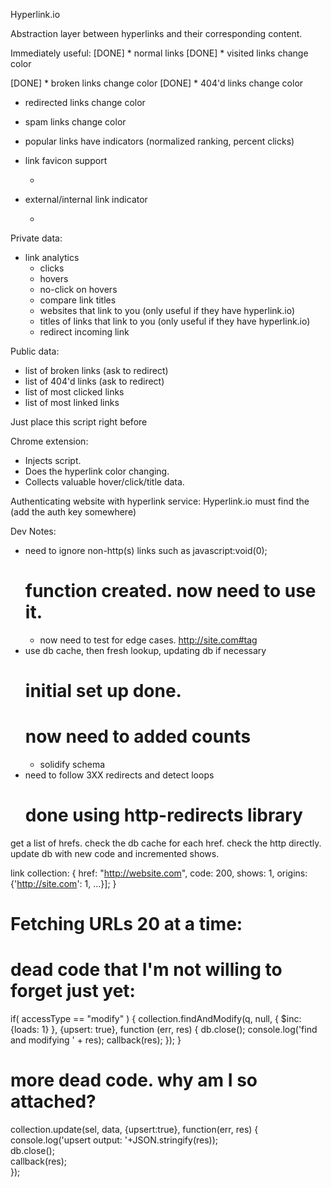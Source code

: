 Hyperlink.io

Abstraction layer between hyperlinks and their corresponding content.

Immediately useful:
[DONE] * normal links 
[DONE] * visited links change color

[DONE] * broken links change color
[DONE] * 404'd links change color

* redirected links change color
* spam links change color

* popular links have indicators (normalized ranking, percent clicks)

* link favicon support 
  - <a href="http://reddit.com" class="hyperlink-fav-left"></a>
* external/internal link indicator
  - <a href="http://reddit.com" class="hyperlink-external-right"></a>


Private data:
* link analytics
  - clicks
  - hovers
  - no-click on hovers
  - compare link titles
  - websites that link to you (only useful if they have hyperlink.io)
  - titles of links that link to you (only useful if they have hyperlink.io)
  - redirect incoming link

Public data:
* list of broken links (ask to redirect)
* list of 404'd links (ask to redirect)
* list of most clicked links
* list of most linked links

Just place this script right before </body>
<script src="http://hyperlink.io/hyperlink.js"></script>


Chrome extension:
* Injects script.
* Does the hyperlink color changing.
* Collects valuable hover/click/title data.

Authenticating website with hyperlink service:
Hyperlink.io must find the <script src="http://hyperlink.io/hyperlink.js"> somewhere on site


User enters hyperlink.io
Wants to see his/her website analytics. 
Social login
On first login, given a generated auth key
<script src="http://hyperlink.io/hyperlink.js"></script> (add the auth key somewhere)


Dev Notes:
- need to ignore non-http(s) links such as javascript:void(0);
  # function created. now need to use it.
  + now need to test for edge cases. http://site.com#tag
- use db cache, then fresh lookup, updating db if necessary
  # initial set up done.
  # now need to added counts
  + solidify schema
- need to follow 3XX redirects and detect loops
  # done using http-redirects library


get a list of hrefs.
check the db cache for each href.
check the http directly. update db with new code and incremented shows.

link collection:
{
  href: "http://website.com",
  code: 200,
  shows: 1,
  origins: {'http://site.com': 1, ...}];
}


# Fetching URLs 20 at a time:




# dead code that I'm not willing to forget just yet:
if( accessType == "modify" ) {
  collection.findAndModify(q, null, { $inc: {loads: 1} }, {upsert: true}, function (err, res) {
  db.close();
  console.log('find and modifying ' + res);
  callback(res);
  });
}

# more dead code. why am I so attached?
collection.update(sel, data, {upsert:true}, function(err, res) {                                                                                                        
  console.log('upsert output: '+JSON.stringify(res));                                                                                                                 
  db.close();                                                                                                                                                         
  callback(res);                                                                                                                                                      
}); 
